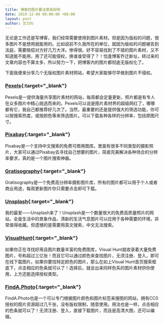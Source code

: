 ```yaml
---
title: 博客的图片要注意版权哟
date: 2019-12-09 08:00:00 +08:00
layout: post
author: 文刀刘
---
```


无论是工作还是写博客，我们经常需要使用到图片素材。但是因为版权的问题，很多图片不是想用就能用的。比如说前不久我所在的单位，就因为版权的问题被告到法庭，需要赔偿对方好几万大洋。惨得很。好不容易找到了不错的图片素材，又不知道能不能用，用了还可能侵权，换谁谁受得了？！恰逢博客乔迁新址，转过来的文章内容也不算太多，所以努力一下，把博客内的图片都彻底无版权化了。

下面我便来分享几个无版权图片素材网站，希望大家能够尽早做到图片不侵权。

### [Pexels](https://www.pexels.com/zh-cn/){:target="_blank"}

Pexels是一提供海量共享图片素材的网站，每周都会定量更新，照片都是有专人在众多图片中精心挑选而来的。Pexels可以说是图片素材界的超级网红了，哪哪都有它，我自己都推荐好几次了。当然，最重要的还是提供强大的筛选功能，你可以按搜索热度，或按颜色等来筛选图片。可以下载各种各样的分辨率，包括原图尺寸。

### [Pixabay](https://pixabay.com/zh/){:target="_blank"}

Pixabay是一个支持中文搜索的免费可商用图库。里面有很多不同类型的摄影照片，大家可以通过Pixabay去寻找自己想要的图片，简直完美解决各种场合的分辨率要求，真的是一个图片搜索神器。

### [Gratisography](https://gratisography.com/){:target="_blank"}

Gratisography是一个免费高分辨率摄影图片库，所有的图片都可以用于个人或者商业用途，每周更新图片你只需要点击即可下载。

### [Unsplash](https://unsplash.com/){:target="_blank"}

我的最爱——Unsplash来了！Unsplash是一个数量很大的免费高质量照片的网站，全是生活中的景象作品，清新的生活气息图片可以应用于各种需要的环境，非常值得收藏。但遗憾的是需要用英文搜索，中文无法搜索。

### [VisualHunt](https://visualhunt.com/){:target="_blank"}

如果你正在寻找好用且图片数量丰富的免费图库，Visual Hunt就收录着大量免费图片，号称超过三亿张！而且它可以通过颜色来查找图片，无须注册、登入，即可在线下载图片。如果你要找特定颜色的图片，那么在如上Visual Hunt首页搜索框底下，点击相应的色条就可以了！选择后，就会出来同样色系的图片素材供你使用，上方还能选择授权类型。

### [FindA.Photo](https://www.chamberofcommerce.org/findaphoto/){:target="_blank"}

FindA.Photo也是一个可以专门根据图片颜色和图片标签来搜图的网站，拥有CC0 授权的图片资源超过几千张，没有版权限制，随意使用。用法也是一样，点击相应的色条就可以了！无须注册、登入，直接下载图片，而且是高清大图，还可以编辑。